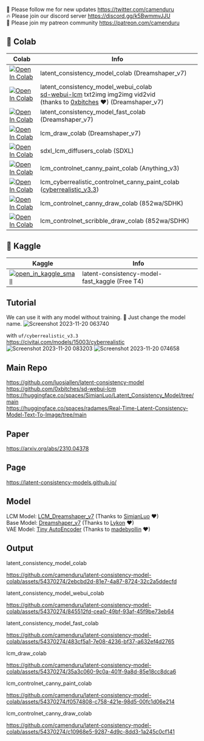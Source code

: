 🐣 Please follow me for new updates https://twitter.com/camenduru <br />
🔥 Please join our discord server https://discord.gg/k5BwmmvJJU <br />
🥳 Please join my patreon community https://patreon.com/camenduru <br />

## 🦒 Colab

| Colab | Info
| --- | --- |
[![Open In Colab](https://colab.research.google.com/assets/colab-badge.svg)](https://colab.research.google.com/github/camenduru/latent-consistency-model-colab/blob/main/latent_consistency_model_colab.ipynb) | latent_consistency_model_colab (Dreamshaper_v7)
[![Open In Colab](https://colab.research.google.com/assets/colab-badge.svg)](https://colab.research.google.com/github/camenduru/latent-consistency-model-colab/blob/main/latent_consistency_model_webui_colab.ipynb) | latent_consistency_model_webui_colab <br /> [sd-webui-lcm](https://github.com/0xbitches/sd-webui-lcm) txt2img img2img vid2vid <br /> (thanks to [0xbitches](https://github.com/0xbitches) ❤) (Dreamshaper_v7)
[![Open In Colab](https://colab.research.google.com/assets/colab-badge.svg)](https://colab.research.google.com/github/camenduru/latent-consistency-model-colab/blob/main/latent_consistency_model_fast_colab.ipynb) | latent_consistency_model_fast_colab (Dreamshaper_v7)
[![Open In Colab](https://colab.research.google.com/assets/colab-badge.svg)](https://colab.research.google.com/github/camenduru/latent-consistency-model-colab/blob/main/lcm_draw_colab.ipynb) | lcm_draw_colab (Dreamshaper_v7)
[![Open In Colab](https://colab.research.google.com/assets/colab-badge.svg)](https://colab.research.google.com/github/camenduru/latent-consistency-model-colab/blob/main/sdxl_lcm_diffusers_colab.ipynb) | sdxl_lcm_diffusers_colab (SDXL)
[![Open In Colab](https://colab.research.google.com/assets/colab-badge.svg)](https://colab.research.google.com/github/camenduru/latent-consistency-model-colab/blob/main/lcm_controlnet_canny_paint_colab.ipynb) | lcm_controlnet_canny_paint_colab (Anything_v3)
[![Open In Colab](https://colab.research.google.com/assets/colab-badge.svg)](https://colab.research.google.com/github/camenduru/latent-consistency-model-colab/blob/main/lcm_cyberrealistic_controlnet_canny_paint_colab.ipynb) | lcm_cyberrealistic_controlnet_canny_paint_colab ([cyberrealistic_v3.3](https://civitai.com/models/15003/cyberrealistic))
[![Open In Colab](https://colab.research.google.com/assets/colab-badge.svg)](https://colab.research.google.com/github/camenduru/latent-consistency-model-colab/blob/main/lcm_controlnet_canny_draw_colab.ipynb) | lcm_controlnet_canny_draw_colab (852wa/SDHK)
[![Open In Colab](https://colab.research.google.com/assets/colab-badge.svg)](https://colab.research.google.com/github/camenduru/latent-consistency-model-colab/blob/main/lcm_controlnet_scribble_draw_colab.ipynb) | lcm_controlnet_scribble_draw_colab (852wa/SDHK)


## 🦆 Kaggle

| Kaggle | Info
| --- | --- |
[![open_in_kaggle_small](https://user-images.githubusercontent.com/54370274/228924833-17316feb-d0fe-4249-90ba-682930ba11e5.svg)](https://kaggle.com/camenduru/latent-consistency-model-fast) | latent-consistency-model-fast_kaggle (Free T4)

## Tutorial
We can use it with any model without training. 🥳 Just change the model name.
![Screenshot 2023-11-20 063740](https://github.com/camenduru/latent-consistency-model-colab/assets/54370274/9ccd415d-d337-4f95-8833-d985df1f15ae)

with `uf/cyberrealistic_v3.3` https://civitai.com/models/15003/cyberrealistic
![Screenshot 2023-11-20 083203](https://github.com/camenduru/latent-consistency-model-colab/assets/54370274/5658c3d1-53b7-4429-893a-9a6e0d0839e2)
![Screenshot 2023-11-20 074658](https://github.com/camenduru/latent-consistency-model-colab/assets/54370274/ef59955b-8a74-40c3-a68d-c3c6e2cbcd99)


## Main Repo
https://github.com/luosiallen/latent-consistency-model <br />
https://github.com/0xbitches/sd-webui-lcm <br />
https://huggingface.co/spaces/SimianLuo/Latent_Consistency_Model/tree/main <br />
https://huggingface.co/spaces/radames/Real-Time-Latent-Consistency-Model-Text-To-Image/tree/main <br />

## Paper
https://arxiv.org/abs/2310.04378

## Page
https://latent-consistency-models.github.io/

## Model
LCM Model: [LCM_Dreamshaper_v7](https://huggingface.co/SimianLuo/LCM_Dreamshaper_v7) (Thanks to [SimianLuo](https://twitter.com/SimianLuo) ❤) <br />
Base Model: [Dreamshaper_v7](https://civitai.com/models/4384/dreamshaper) (Thanks to [Lykon](https://civitai.com/user/Lykon/models) ❤) <br />
VAE Model: [Tiny AutoEncoder](https://huggingface.co/madebyollin/taesd) (Thanks to [madebyollin](https://twitter.com/madebyollin) ❤) <br />

## Output
latent_consistency_model_colab

https://github.com/camenduru/latent-consistency-model-colab/assets/54370274/2ebcbd2d-81e7-4a87-8724-32c2a5ddecfd

latent_consistency_model_webui_colab

https://github.com/camenduru/latent-consistency-model-colab/assets/54370274/845512fd-cea0-49bf-93af-45f9be73eb64

latent_consistency_model_fast_colab

https://github.com/camenduru/latent-consistency-model-colab/assets/54370274/483cf5a1-7e08-4236-bf37-a632ef4d2765

lcm_draw_colab

https://github.com/camenduru/latent-consistency-model-colab/assets/54370274/35a3c060-9c0a-401f-9a8d-85e18cc8dca6

lcm_controlnet_canny_paint_colab

https://github.com/camenduru/latent-consistency-model-colab/assets/54370274/f0574808-c758-421e-98d5-00fc1d06e214

lcm_controlnet_canny_draw_colab

https://github.com/camenduru/latent-consistency-model-colab/assets/54370274/c10968e5-9287-4d9c-8dd3-1a245c0cf141

